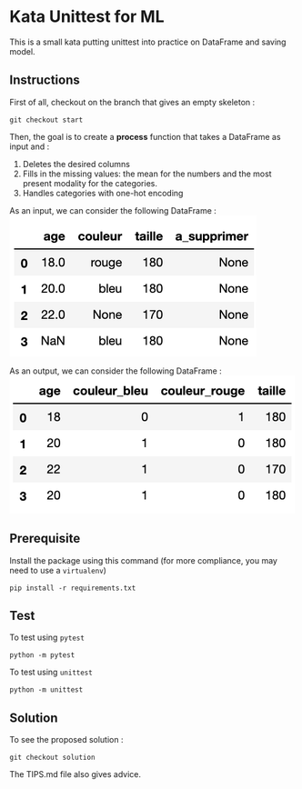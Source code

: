 # Kata Unittest for ML
This is a small kata putting unittest into practice on DataFrame and saving model. 

## Instructions
First of all, checkout on the branch that gives an empty skeleton :
```
git checkout start
```
Then, the goal is to create a __process__ function that takes a DataFrame as input and :
1. Deletes the desired columns
2. Fills in the missing values: the mean for the numbers and the most present modality for the categories.
3. Handles categories with one-hot encoding

As an input, we can consider the following DataFrame : 
![dataframe_entree](images/dataframe_entree.png)

As an output, we can consider the following DataFrame : 
![dataframe_sortie](images/dataframe_sortie.png)

## Prerequisite

Install the package using this command (for more compliance, you may need to use a `virtualenv`)

```
pip install -r requirements.txt
```

## Test

To test using  `pytest`

```
python -m pytest
```

To test using `unittest`

```
python -m unittest
```

## Solution
To see the proposed solution : 
```
git checkout solution
```
The TIPS.md file also gives advice.